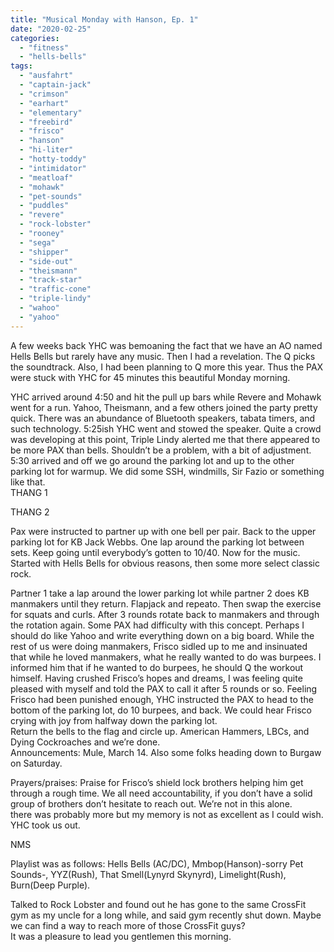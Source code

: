 ```yaml
---
title: "Musical Monday with Hanson, Ep. 1"
date: "2020-02-25"
categories: 
  - "fitness"
  - "hells-bells"
tags: 
  - "ausfahrt"
  - "captain-jack"
  - "crimson"
  - "earhart"
  - "elementary"
  - "freebird"
  - "frisco"
  - "hanson"
  - "hi-liter"
  - "hotty-toddy"
  - "intimidator"
  - "meatloaf"
  - "mohawk"
  - "pet-sounds"
  - "puddles"
  - "revere"
  - "rock-lobster"
  - "rooney"
  - "sega"
  - "shipper"
  - "side-out"
  - "theismann"
  - "track-star"
  - "traffic-cone"
  - "triple-lindy"
  - "wahoo"
  - "yahoo"
---
```


A few weeks back YHC was bemoaning the fact that we have an AO named Hells Bells but rarely have any music. Then I had a revelation. The Q picks the soundtrack. Also, I had been planning to Q more this year. Thus the PAX were stuck with YHC for 45 minutes this beautiful Monday morning.

YHC arrived around 4:50 and hit the pull up bars while Revere and Mohawk went for a run. Yahoo, Theismann, and a few others joined the party pretty quick. There was an abundance of Bluetooth speakers, tabata timers, and such technology. 5:25ish YHC went and stowed the speaker. Quite a crowd was developing at this point, Triple Lindy alerted me that there appeared to be more PAX than bells. Shouldn’t be a problem, with a bit of adjustment. 5:30 arrived and off we go around the parking lot and up to the other parking lot for warmup. We did some SSH, windmills, Sir Fazio or something like that.  
THANG 1

THANG 2

Pax were instructed to partner up with one bell per pair. Back to the upper parking lot for KB Jack Webbs. One lap around the parking lot between sets. Keep going until everybody’s gotten to 10/40. Now for the music. Started with Hells Bells for obvious reasons, then some more select classic rock.

Partner 1 take a lap around the lower parking lot while partner 2 does KB manmakers until they return. Flapjack and repeato. Then swap the exercise for squats and curls. After 3 rounds rotate back to manmakers and through the rotation again. Some PAX had difficulty with this concept. Perhaps I should do like Yahoo and write everything down on a big board. While the rest of us were doing manmakers, Frisco sidled up to me and insinuated that while he loved manmakers, what he really wanted to do was burpees. I informed him that if he wanted to do burpees, he should Q the workout himself. Having crushed Frisco’s hopes and dreams, I was feeling quite pleased with myself and told the PAX to call it after 5 rounds or so. Feeling Frisco had been punished enough, YHC instructed the PAX to head to the bottom of the parking lot, do 10 burpees, and back. We could hear Frisco crying with joy from halfway down the parking lot.  
Return the bells to the flag and circle up. American Hammers, LBCs, and Dying Cockroaches and we’re done.  
Announcements: Mule, March 14. Also some folks heading down to Burgaw on Saturday.

Prayers/praises: Praise for Frisco’s shield lock brothers helping him get through a rough time. We all need accountability, if you don’t have a solid group of brothers don’t hesitate to reach out. We’re not in this alone.  
there was probably more but my memory is not as excellent as I could wish. YHC took us out.

NMS

Playlist was as follows: Hells Bells (AC/DC), Mmbop(Hanson)-sorry Pet Sounds-, YYZ(Rush), That Smell(Lynyrd Skynyrd), Limelight(Rush), Burn(Deep Purple).

Talked to Rock Lobster and found out he has gone to the same CrossFit gym as my uncle for a long while, and said gym recently shut down. Maybe we can find a way to reach more of those CrossFit guys?  
It was a pleasure to lead you gentlemen this morning.
